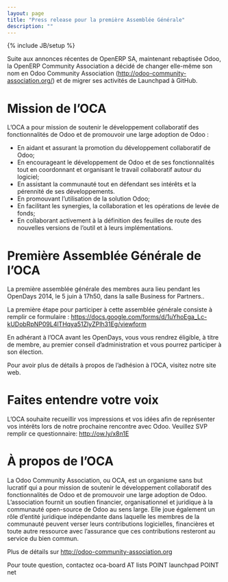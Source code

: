```yaml
---
layout: page
title: "Press release pour la première Assemblée Générale"
description: ""
---
```

{% include JB/setup %}

Suite aux annonces récentes de OpenERP SA, maintenant rebaptisée Odoo, la OpenERP Community Association a décidé de changer elle-même son nom en Odoo Community Association (<a href="http://odoo-community-association.org">http://odoo-community-association.org/</a>) et de migrer ses activités de Launchpad à GitHub.

# Mission de l’OCA

L’OCA a pour mission de soutenir le développement collaboratif des fonctionnalités de Odoo et de promouvoir une large adoption de Odoo :

+ En aidant et assurant la promotion du développement collaboratif de Odoo;
+ En encourageant le développement de Odoo et de ses fonctionnalités tout en coordonnant et organisant le travail collaboratif autour du logiciel;
+ En assistant la communauté tout en défendant ses intérêts et la pérennité de ses développements.
+ En promouvant l’utilisation de la solution Odoo;
+ En facilitant les synergies, la collaboration et les opérations de levée de fonds;
+ En collaborant activement à la définition des feuilles de route des nouvelles versions de l’outil et à leurs implémentations.

# Première Assemblée Générale de l’OCA

La première assemblée générale des membres aura lieu pendant les OpenDays 2014, le 5 juin à 17h50, dans la salle Business for Partners..

La première étape pour participer à cette assemblée générale consiste à  remplir ce formulaire : <a href="https://docs.google.com/forms/d/1uYhoEga_Lc-kUDobRpNP09L4lTHqya51ZlyZPlh31Eg/viewform">https://docs.google.com/forms/d/1uYhoEga_Lc-kUDobRpNP09L4lTHqya51ZlyZPlh31Eg/viewform</a>

En adhérant à l’OCA avant les OpenDays, vous vous rendrez éligible, à titre de membre, au premier conseil d’administration et vous pourrez participer à son élection.

Pour avoir plus de détails à propos de l’adhésion à l’OCA, visitez notre site web.

# Faites entendre votre voix

L’OCA souhaite recueillir vos impressions et vos idées afin de représenter vos intérêts lors de notre prochaine rencontre avec Odoo. Veuillez SVP remplir ce questionnaire: <a href="http://ow.ly/x8n1E">http://ow.ly/x8n1E</a>

# À propos de l’OCA

La Odoo Community Association, ou OCA, est un organisme sans but lucratif qui a pour mission de soutenir le développement collaboratif des fonctionnalités de Odoo et de promouvoir une large adoption de Odoo. L’association fournit un soutien financier, organisationnel et juridique à la communauté open-source de Odoo au sens large. Elle joue également un rôle d’entité juridique indépendante dans laquelle les membres de la communauté peuvent verser leurs contributions logicielles, financières et toute autre ressource avec l’assurance que ces contributions resteront au service du bien commun.

Plus de détails sur <a href="http://odoo-community-association.org">http://odoo-community-association.org</a>

Pour toute question, contactez oca-board AT lists POINT launchpad POINT net
